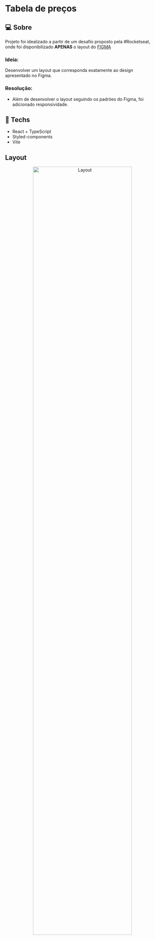 # Tabela de preços

## :computer: Sobre
Projeto foi idealizado a partir de um desafio proposto pela #Rocketseat, onde foi disponibilizado **APENAS** o layout do [FIGMA](https://www.figma.com/community/file/1227809985897425342/%23boracodar---Desafio-15)

### Ideia:
Desenvolver um layout que corresponda exatamente ao design apresentado no Figma.

### Resolução:

- Além de desenvolver o layout seguindo os padrões do Figma, foi adicionado responsividade.


 ## :rocket: Techs
 
 * React + TypeScript
 * Styled-components
 * Vite
 

## Layout

<div align="center">
  <img alt="Layout" src="https://user-images.githubusercontent.com/84254929/233506442-d4b61065-a947-4a5b-b8c1-af28bc258081.gif" width="80%">
</div>
